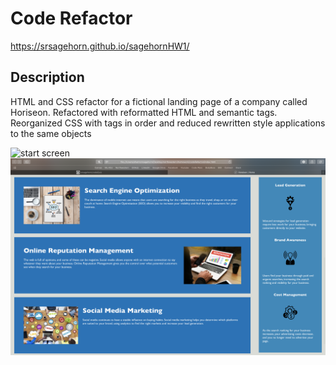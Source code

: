 # Code Refactor

https://srsagehorn.github.io/sagehornHW1/

## Description

HTML and CSS refactor for a fictional landing page of a company called Horiseon. Refactored with reformatted HTML and semantic tags. Reorganized CSS with tags in order and reduced rewritten style applications to the same objects

![start screen](./Assets/readMeImgs/img1.png)
![start screen](./Assets/readMeImgs/img2.png)
